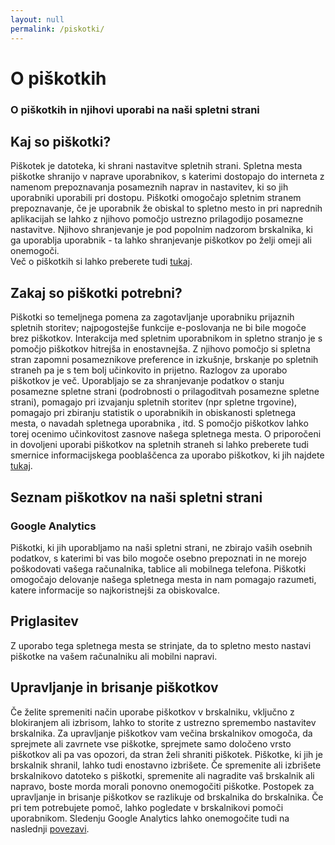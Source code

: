 ```yaml
---
layout: null
permalink: /piskotki/
---
```

# O piškotkih

### O piškotkih in njihovi uporabi na naši spletni strani

## Kaj so piškotki?

Piškotek je datoteka, ki shrani nastavitve spletnih strani. Spletna mesta piškotke shranijo v naprave uporabnikov, s katerimi dostopajo do interneta z namenom prepoznavanja posameznih naprav in nastavitev, ki so jih uporabniki uporabili pri dostopu. Piškotki omogočajo spletnim stranem prepoznavanje, če je uporabnik že obiskal to spletno mesto in pri naprednih aplikacijah se lahko z njihovo pomočjo ustrezno prilagodijo posamezne nastavitve. Njihovo shranjevanje je pod popolnim nadzorom brskalnika, ki ga uporablja uporabnik - ta lahko shranjevanje piškotkov po želji omeji ali onemogoči.
<br/>
Več o piškotkih si lahko preberete tudi <a href="http://www.allaboutcookies.org/" title="" rel="nofollow">tukaj</a>.



## Zakaj so piškotki potrebni?

Piškotki so temeljnega pomena za zagotavljanje uporabniku prijaznih spletnih storitev; najpogostejše funkcije e-poslovanja ne bi bile mogoče brez piškotkov. Interakcija med spletnim uporabnikom in spletno stranjo je s pomočjo piškotkov hitrejša in enostavnejša. Z njihovo pomočjo si spletna stran zapomni posameznikove preference in izkušnje, brskanje po spletnih straneh pa je s tem bolj učinkovito in prijetno. Razlogov za uporabo piškotkov je več. Uporabljajo se za shranjevanje podatkov o stanju posamezne spletne strani (podrobnosti o prilagoditvah posamezne spletne strani), pomagajo pri izvajanju spletnih storitev (npr spletne trgovine), pomagajo pri zbiranju statistik o uporabnikih in obiskanosti spletnega mesta, o navadah spletnega uporabnika , itd. S pomočjo piškotkov lahko torej ocenimo učinkovitost zasnove našega spletnega mesta. O priporočeni in dovoljeni uporabi piškotkov na spletnih straneh si lahko preberete tudi smernice informacijskega pooblaščenca za uporabo piškotkov, ki jih najdete <a href="" title="https://www.ip-rs.si/" rel="nofollow">tukaj</a>.



## Seznam piškotkov na naši spletni strani

### Google Analytics

Piškotki, ki jih uporabljamo na naši spletni strani, ne zbirajo vaših osebnih podatkov, s katerimi bi vas bilo mogoče osebno prepoznati in ne morejo poškodovati vašega računalnika, tablice ali mobilnega telefona. Piškotki omogočajo delovanje našega spletnega mesta in nam pomagajo razumeti, katere informacije so najkoristnejši za obiskovalce.



## Priglasitev
Z uporabo tega spletnega mesta se strinjate, da to spletno mesto nastavi piškotke na vašem računalniku ali mobilni napravi.



## Upravljanje in brisanje piškotkov
Če želite spremeniti način uporabe piškotkov v brskalniku, vključno z blokiranjem ali izbrisom, lahko to storite z ustrezno spremembo nastavitev brskalnika. Za upravljanje piškotkov vam večina brskalnikov omogoča, da sprejmete ali zavrnete vse piškotke, sprejmete samo določeno vrsto piškotkov ali pa vas opozori, da stran želi shraniti piškotek. Piškotke, ki jih je brskalnik shranil, lahko tudi enostavno izbrišete. Če spremenite ali izbrišete brskalnikovo datoteko s piškotki, spremenite ali nagradite vaš brskalnik ali napravo, boste morda morali ponovno onemogočiti piškotke. Postopek za upravljanje in brisanje piškotkov se razlikuje od brskalnika do brskalnika. Če pri tem potrebujete pomoč, lahko pogledate v brskalnikovi pomoči uporabnikom. Sledenju Google Analytics lahko onemogočite tudi na naslednji
<a href="https://tools.google.com/dlpage/gaoptout" title="" rel="nofollow">povezavi</a>.
